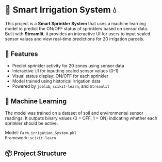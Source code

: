
# 🌱 Smart Irrigation System 💧

This project is a **Smart Sprinkler System** that uses a machine learning model to predict the ON/OFF status of sprinklers based on sensor data. Built with **Streamlit**, it provides an interactive UI for users to input scaled sensor values and view real-time predictions for 20 irrigation parcels.

## 🚀 Features

- Predict sprinkler activity for 20 zones using sensor data
- Interactive UI for inputting scaled sensor values (0–1)
- Visual status display: ON/OFF for each sprinkler
- Model trained using historical irrigation data
- Powered by `joblib`, `scikit-learn`, and `Streamlit`

## 🧠 Machine Learning

The model was trained on a dataset of soil and environmental sensor readings. It outputs binary values (0 = OFF, 1 = ON) indicating whether each sprinkler should be active.

Model: `Farm_irrigation_System.pkl`  
Framework: `scikit-learn`

## 📦 Project Structure

